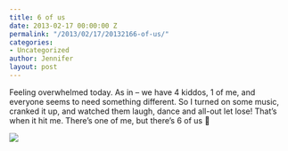 ```yaml
---
title: 6 of us
date: 2013-02-17 00:00:00 Z
permalink: "/2013/02/17/20132166-of-us/"
categories:
- Uncategorized
author: Jennifer
layout: post
---
```


Feeling overwhelmed today. As in &#8211; we have 4 kiddos, 1 of me, and everyone seems to need something different. So I turned on some music, cranked it up, and watched them laugh, dance and all-out let lose! That&#8217;s when it hit me. There&#8217;s one of me, but there&#8217;s 6 of us 🙂<br style="color: rgb(0, 0, 0); font-family: Helvetica; font-size: medium; letter-spacing: normal; line-height: normal; " />

![](/teamelam/assets/images/6-of-us/iphone-%28null%29-0.jpg)
